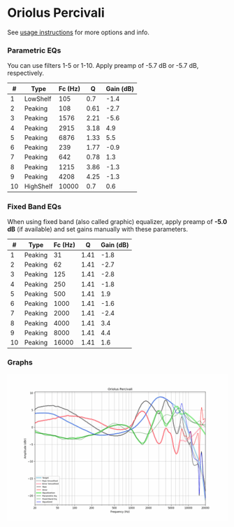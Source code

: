 # Oriolus Percivali
See [usage instructions](https://github.com/jaakkopasanen/AutoEq#usage) for more options and info.

### Parametric EQs
You can use filters 1-5 or 1-10. Apply preamp of -5.7 dB or -5.7 dB, respectively.

|   # | Type      |   Fc (Hz) |    Q |   Gain (dB) |
|-----|-----------|-----------|------|-------------|
|   1 | LowShelf  |       105 | 0.7  |        -1.4 |
|   2 | Peaking   |       108 | 0.61 |        -2.7 |
|   3 | Peaking   |      1576 | 2.21 |        -5.6 |
|   4 | Peaking   |      2915 | 3.18 |         4.9 |
|   5 | Peaking   |      6876 | 1.33 |         5.5 |
|   6 | Peaking   |       239 | 1.77 |        -0.9 |
|   7 | Peaking   |       642 | 0.78 |         1.3 |
|   8 | Peaking   |      1215 | 3.86 |        -1.3 |
|   9 | Peaking   |      4208 | 4.25 |        -1.3 |
|  10 | HighShelf |     10000 | 0.7  |         0.6 |

### Fixed Band EQs
When using fixed band (also called graphic) equalizer, apply preamp of **-5.0 dB** (if available) and set gains manually with these parameters.

|   # | Type    |   Fc (Hz) |    Q |   Gain (dB) |
|-----|---------|-----------|------|-------------|
|   1 | Peaking |        31 | 1.41 |        -1.8 |
|   2 | Peaking |        62 | 1.41 |        -2.7 |
|   3 | Peaking |       125 | 1.41 |        -2.8 |
|   4 | Peaking |       250 | 1.41 |        -1.8 |
|   5 | Peaking |       500 | 1.41 |         1.9 |
|   6 | Peaking |      1000 | 1.41 |        -1.6 |
|   7 | Peaking |      2000 | 1.41 |        -2.4 |
|   8 | Peaking |      4000 | 1.41 |         3.4 |
|   9 | Peaking |      8000 | 1.41 |         4.4 |
|  10 | Peaking |     16000 | 1.41 |         1.6 |

### Graphs
![](./Oriolus%20Percivali.png)
